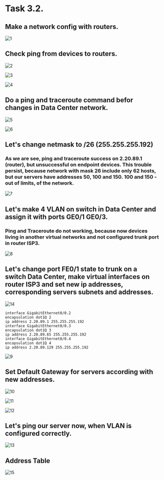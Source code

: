 # Task 3.2.


## Make a network config with routers.

![1](screen/Screenshot_31.png)



## Check ping from  devices to routers.

![2](screen/Screenshot_32.png)


![3](screen/Screenshot_33.png)


![4](screen/Screenshot_34.png)



## Do a ping and traceroute  command befor changes in Data Center network.

![5](screen/Screenshot_35.png)


![6](screen/Screenshot_36.png)


## Let's change netmask to /26 (255.255.255.192)

### As we are see, ping and traceroute success on 2.20.89.1 (router), but unsuccessful on endpoint devices. This trouble persist, because network with mask 26 include only 62 hosts, but our servers have addresses 50, 100 and 150. 100 and 150 - out of limits, of the network.

![7](screen/Screenshot_38.png)


## Let's make 4 VLAN on switch in Data Center and assign it with ports  GE0/1 GE0/3.

### Ping and Traceroute do not working, because now devices  living in another virtual networks and not configured trunk port in router ISP3.

![8](screen/Screenshot_39.png)


## Let's change port FE0/1 state to trunk on a switch Data Center, make virtual interfaces on router ISP3 and set new ip addresses, corresponding servers subnets and addresses.

![14](screen/Screenshot_46.png)


```
interface GigabitEthernet0/0.2
encapsulation dot1Q 2
ip address 2.20.89.1 255.255.255.192
interface GigabitEthernet0/0.3
encapsulation dot1Q 3
ip address 2.20.89.65 255.255.255.192
interface GigabitEthernet0/0.4
encapsulation dot1Q 4
ip address 2.20.89.129 255.255.255.192
```

![9](screen/Screenshot_40.png)

## Set Default Gateway for servers according with new addresses.

![10](screen/Screenshot_41.png)


![11](screen/Screenshot_42.png)


![12](screen/Screenshot_43.png)

## Let's  ping our server now, when VLAN is configured correctly.

![13](screen/Screenshot_44.png)


## Address Table

![15](screen/Screenshot_47.png)





